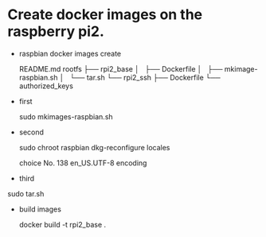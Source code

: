 # Create docker images on the raspberry pi2.

- raspbian docker images create

  README.md
  rootfs
  ├── rpi2_base
  │   ├── Dockerfile
  │   ├── mkimage-raspbian.sh
  │   └── tar.sh
  └── rpi2_ssh
      ├── Dockerfile
      └── authorized_keys
  
- first

  sudo mkimages-raspbian.sh

- second

  sudo chroot raspbian
  dkg-reconfigure locales
  
  choice No. 138 en_US.UTF-8 encoding

- third

 sudo tar.sh

- build images

  docker build -t rpi2_base .
